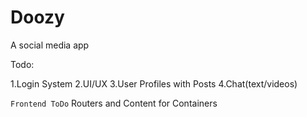 # Doozy
 
 A social media app




 Todo:


 1.Login System
 2.UI/UX
 3.User Profiles with Posts
 4.Chat(text/videos)

```Frontend ToDo```
Routers and Content for Containers







